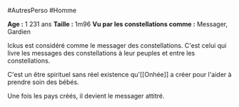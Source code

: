 #AutresPerso #Homme 

**Age :** 1 231 ans
**Taille :** 1m96
**Vu par les constellations comme :** Messager, Gardien

Ickus est considéré comme le messager des constellations. C'est celui qui livre les messages des constellations à leur peuples et entre les constellations.

C'est un être spirituel sans réel existence qu'[[Onhée]] a créer pour l'aider à prendre soin des bébés. 

Une fois les pays créés, il devient le messager attitré.
